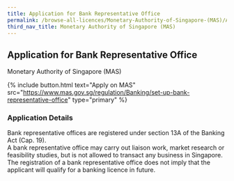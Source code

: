 ```yaml
---
title: Application for Bank Representative Office
permalink: /browse-all-licences/Monetary-Authority-of-Singapore-(MAS)/Application-for-Bank-Representative-Office
third_nav_title: Monetary Authority of Singapore (MAS)
---
```


## Application for Bank Representative Office

Monetary Authority of Singapore (MAS)

{% include button.html text="Apply on MAS" src="https://www.mas.gov.sg/regulation/Banking/set-up-bank-representative-office" type="primary" %}

<H3>Application Details</H3>

<p>Bank representative offices are registered under section 13A of the Banking Act (Cap. 19).<br>A bank representative office may carry out liaison work, market research or feasibility studies, but is not allowed to transact any business in Singapore. The registration of a bank representative office does not imply that the applicant will qualify for a banking licence in future.</p>

